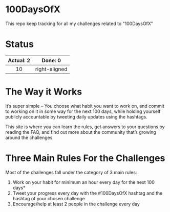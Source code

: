 # 100DaysOfX

This repo keep tracking for all my challenges related to "100DaysOfX"

# Status
| Actual: 2 | Done: 0 |
|:--------:| :-------------:|
| 10| right-aligned |

# The Way it Works
It’s super simple – You choose what habit you want to work on, and commit to working on it in some way for the next 100 days, while holding yourself publicly accountable by tweeting daily updates using the hashtags.

This site is where you can learn the rules, get answers to your questions by reading the FAQ, and find out more about the community that’s growing around the challenges.

# Three Main Rules For the Challenges
Most of the challenges fall under the category of 3 main rules:

1.  Work on your habit for minimum an hour every day for the next 100 days*
2.  Tweet your progress every day with the #100DaysOfX hashtag and the hashtag of your chosen challenge
3.  Encourage/help at least 2 people in the challenge every day
<!--stackedit_data:
eyJoaXN0b3J5IjpbNzg3NjUwOTc4LC0xNzA0NzMwNjk2XX0=
-->